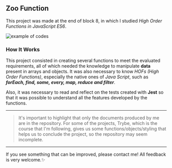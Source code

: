 ## Zoo Function

This project was made at the end of block 8, in which I studied 
_High Order Functions in JavaScript ES6_.

![example of codes](https://user-images.githubusercontent.com/99998543/163870881-000bef4f-88e1-4f5f-9c12-5223a4bd102e.png)

### How It Works

This project consisted in creating several functions to meet the evaluated requirements, all of which needed the knowledge to manipulate __data__ present in arrays and objects. It was also necessary to know _HOFs (High Order Functions)_, especially the native ones of _Java Script_, such as ___forEach, find, some, every, map, reduce and filter___.

Also, it was necessary to read and reflect on the tests created with __Jest__ so that it was possible to understand all the features developed by the functions.

 ---------------
> It's important to highlight that only the documents produced by me are
> in the repository. For some of the projects, Trybe, which is the
> course that I'm following, gives us some functions/objects/styling
> that helps us to conclude the project, so the repository may seem
> incomplete.
---------------
If you see something that can be improved, please contact me! All feedback is very welcome.:sparkles:

